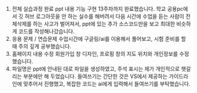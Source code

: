 1. 전체 실습과정 완료
ppt 내용 기능 구현 13주차까지 완료했습니다. 학교 공용pc에서 깃 허브 로그아웃을 안 하는 실수를 해버려서 다음 시간에 수업을 듣는 사람이 전체삭제를 하는 사고가 벌어져서, ppt에 있는 추가 소스코드만을 보고 최대한 비슷하게 코드를 작성해나갔습니다.
2. 응용 문제 / 연습문제
수업시간에 구글링/ai를 이용해서 풀어보고, 시험 준비를 할 때 주의 깊게 공부했습니다.
3. 홈페이지 내용 수정
회원가입 창 디자인, 프로핑 창의 지도 위치와 개인정보를 수정했습니다.
4. 파일명은 ppt에 안내된 대로 파일을 생성하였고, 주석 표시는 제가 개인적으로 햇갈리는 부분에만 해 두었습니다. 들여쓰기는 간단한 것은 VS에서 제공하는 가이드라인에 맞추어서 진행했고, 복잡한 코드는 ai에게 입력해서 들여쓰기를 부탁했습니다.

